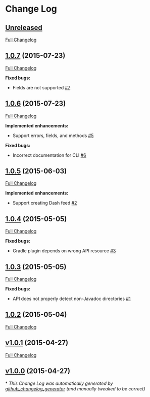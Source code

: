 # Change Log

## [Unreleased](https://github.com/iamthechad/javadoc2dash/tree/HEAD)

[Full Changelog](https://github.com/iamthechad/javadoc2dash/compare/1.0.7...HEAD)

## [1.0.7](https://github.com/iamthechad/javadoc2dash/tree/1.0.6) (2015-07-23)

[Full Changelog](https://github.com/iamthechad/javadoc2dash/compare/1.0.6...1.0.7)

**Fixed bugs:**

- Fields are not supported [\#7](https://github.com/iamthechad/javadoc2dash/issues/7)

## [1.0.6](https://github.com/iamthechad/javadoc2dash/tree/1.0.6) (2015-07-23)

[Full Changelog](https://github.com/iamthechad/javadoc2dash/compare/1.0.5...1.0.6)

**Implemented enhancements:**

- Support errors, fields, and methods [\#5](https://github.com/iamthechad/javadoc2dash/issues/5)

**Fixed bugs:**

- Incorrect documentation for CLI [\#6](https://github.com/iamthechad/javadoc2dash/issues/6)

## [1.0.5](https://github.com/iamthechad/javadoc2dash/tree/1.0.5) (2015-06-03)

[Full Changelog](https://github.com/iamthechad/javadoc2dash/compare/1.0.4...1.0.5)

**Implemented enhancements:**

- Support creating Dash feed [\#2](https://github.com/iamthechad/javadoc2dash/issues/2)

## [1.0.4](https://github.com/iamthechad/javadoc2dash/tree/1.0.4) (2015-05-05)

[Full Changelog](https://github.com/iamthechad/javadoc2dash/compare/1.0.3...1.0.4)

**Fixed bugs:**

- Gradle plugin depends on wrong API resource [\#3](https://github.com/iamthechad/javadoc2dash/issues/3)

## [1.0.3](https://github.com/iamthechad/javadoc2dash/tree/1.0.3) (2015-05-05)

[Full Changelog](https://github.com/iamthechad/javadoc2dash/compare/1.0.2...1.0.3)

**Fixed bugs:**

- API does not properly detect non-Javadoc directories [\#1](https://github.com/iamthechad/javadoc2dash/issues/1)

## [1.0.2](https://github.com/iamthechad/javadoc2dash/tree/1.0.2) (2015-05-04)

[Full Changelog](https://github.com/iamthechad/javadoc2dash/compare/v1.0.1...1.0.2)

## [v1.0.1](https://github.com/iamthechad/javadoc2dash/tree/v1.0.1) (2015-04-27)

[Full Changelog](https://github.com/iamthechad/javadoc2dash/compare/v1.0.0...v1.0.1)

## [v1.0.0](https://github.com/iamthechad/javadoc2dash/tree/v1.0.0) (2015-04-27)



\* *This Change Log was automatically generated by [github_changelog_generator](https://github.com/skywinder/Github-Changelog-Generator) (and manually tweaked to be correct)*
